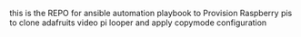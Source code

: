 this is the REPO for ansible automation playbook to 
	Provision Raspberry pis to  clone adafruits video pi looper and apply copymode configuration

